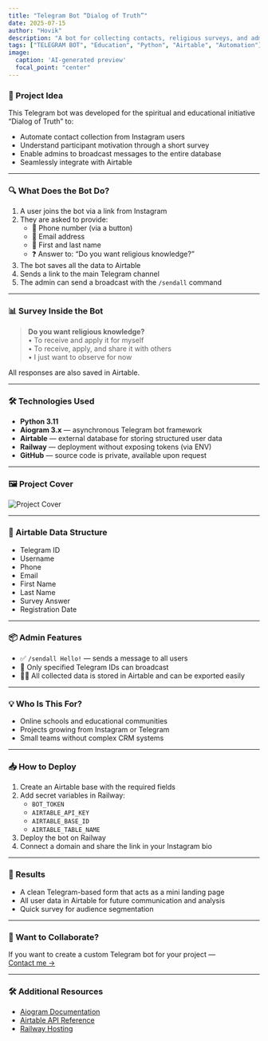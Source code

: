 ```yaml
---
title: "Telegram Bot “Dialog of Truth”"
date: 2025-07-15
author: "Hovik"
description: "A bot for collecting contacts, religious surveys, and admin broadcasts, integrated with Airtable."
tags: ["TELEGRAM BOT", "Education", "Python", "Airtable", "Automation"]
image:
  caption: 'AI-generated preview'
  focal_point: "center"
---
```


### 🧠 Project Idea

This Telegram bot was developed for the spiritual and educational initiative “Dialog of Truth” to:

- Automate contact collection from Instagram users  
- Understand participant motivation through a short survey  
- Enable admins to broadcast messages to the entire database  
- Seamlessly integrate with Airtable

---

### 🔍 What Does the Bot Do?

1. A user joins the bot via a link from Instagram  
2. They are asked to provide:
   - 📱 Phone number (via a button)
   - 📧 Email address
   - 👤 First and last name
   - ❓ Answer to: “Do you want religious knowledge?”
3. The bot saves all the data to Airtable  
4. Sends a link to the main Telegram channel  
5. The admin can send a broadcast with the `/sendall` command

---

### 📊 Survey Inside the Bot

> **Do you want religious knowledge?**  
> • To receive and apply it for myself  
> • To receive, apply, and share it with others  
> • I just want to observe for now

All responses are also saved in Airtable.

---

### 🛠 Technologies Used

- **Python 3.11**
- **Aiogram 3.x** — asynchronous Telegram bot framework  
- **Airtable** — external database for storing structured user data  
- **Railway** — deployment without exposing tokens (via ENV)  
- **GitHub** — source code is private, available upon request

---

### 🖼 Project Cover

![Project Cover](https://raw.githubusercontent.com/adjabkhanian/dialogistini2/main/dialogistini-preview.jpg)

---

### 📂 Airtable Data Structure

- Telegram ID  
- Username  
- Phone  
- Email  
- First Name  
- Last Name  
- Survey Answer  
- Registration Date

---

### 📦 Admin Features

- ✅ `/sendall Hello!` — sends a message to all users  
- 🔐 Only specified Telegram IDs can broadcast  
- 🧑‍💻 All collected data is stored in Airtable and can be exported easily

---

### 💡 Who Is This For?

- Online schools and educational communities  
- Projects growing from Instagram or Telegram  
- Small teams without complex CRM systems

---

### 📥 How to Deploy

1. Create an Airtable base with the required fields  
2. Add secret variables in Railway:
   - `BOT_TOKEN`  
   - `AIRTABLE_API_KEY`  
   - `AIRTABLE_BASE_ID`  
   - `AIRTABLE_TABLE_NAME`  
3. Deploy the bot on Railway  
4. Connect a domain and share the link in your Instagram bio

---

### 🎯 Results

- A clean Telegram-based form that acts as a mini landing page  
- All user data in Airtable for future communication and analysis  
- Quick survey for audience segmentation

---

### 📎 Want to Collaborate?

If you want to create a custom Telegram bot for your project —  
[Contact me →](https://t.me/adjabkhanyan)

---

### 🛠 Additional Resources

- [Aiogram Documentation](https://docs.aiogram.dev/en/latest/)  
- [Airtable API Reference](https://airtable.com/api)  
- [Railway Hosting](https://railway.app)